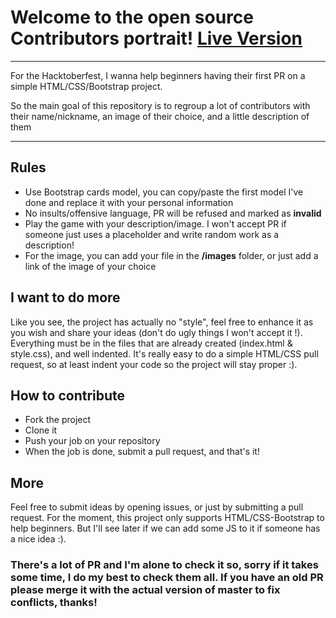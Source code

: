 # Welcome to the open source Contributors portrait! [Live Version](https://mattcrl.github.io/Contributors-portraits/index.html)
------
For the Hacktoberfest, I wanna help beginners having their first PR on a simple HTML/CSS/Bootstrap project.

So the main goal of this repository is to regroup a lot of contributors with their name/nickname, an image of their choice, and a little description of them

-----
## Rules
- Use Bootstrap cards model, you can copy/paste the first model I've done and replace it with your personal information
- No insults/offensive language, PR will be refused and marked as **invalid**
- Play the game with your description/image. I won't accept PR if someone just uses a placeholder and write random work as a description!
- For the image, you can add your file in the **/images** folder, or just add a link of the image of your choice

## I want to do more
Like you see, the project has actually no "style", feel free to enhance it as you wish and share your ideas (don't do ugly things I won't accept it !). Everything must be in the files that are already created (index.html & style.css), and well indented.
It's really easy to do a simple HTML/CSS pull request, so at least indent your code so the project will stay proper :).

## How to contribute
- Fork the project
- Clone it
- Push your job on your repository
- When the job is done, submit a pull request, and that's it!

## More 
Feel free to submit ideas by opening issues, or just by submitting a pull request. For the moment, this project only supports HTML/CSS-Bootstrap to help beginners. But I'll see later if we can add some JS to it if someone has a nice idea :).

### There's a lot of PR and I'm alone to check it so, sorry if it takes some time, I do my best to check them all. If you have an old PR please merge it with the actual version of master to fix conflicts, thanks!
